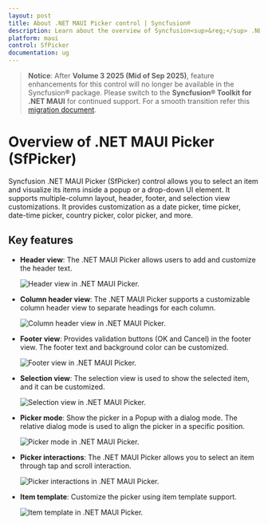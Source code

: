 ```yaml
---
layout: post
title: About .NET MAUI Picker control | Syncfusion®
description: Learn about the overview of Syncfusion<sup>&reg;</sup> .NET MAUI Picker (SfPicker) control, its basic features, and picker functionalities.
platform: maui
control: SfPicker
documentation: ug
---
```


> **Notice**: After **Volume 3 2025 (Mid of Sep 2025)**, feature enhancements for this control will no longer be available in the Syncfusion® package. Please switch to the **Syncfusion® Toolkit for .NET MAUI** for continued support. For a smooth transition refer this [migration document](https://help.syncfusion.com/maui-toolkit/migration).

# Overview of .NET MAUI Picker (SfPicker)

Syncfusion .NET MAUI Picker (SfPicker) control allows you to select an item and visualize its items inside a popup or a drop-down UI element. It supports multiple-column layout, header, footer, and selection view customizations. It provides customization as a date picker, time picker, date-time picker, country picker, color picker, and more.

## Key features

* **Header view**: The .NET MAUI Picker allows users to add and customize the header text.

   ![Header view in .NET MAUI Picker.](images/overview/maui-header-view.png)

* **Column header view**: The .NET MAUI Picker supports a customizable column header view to separate headings for each column.

   ![Column header view in .NET MAUI Picker.](images/overview/maui-column-header-view.png)

* **Footer view**: Provides validation buttons (OK and Cancel) in the footer view. The footer text and background color can be customized.

   ![Footer view in .NET MAUI Picker.](images/overview/maui-footer-view.png)

* **Selection view**: The selection view is used to show the selected item, and it can be customized.

   ![Selection view in .NET MAUI Picker.](images/overview/maui-selection-view.png)

* **Picker mode**: Show the picker in a Popup with a dialog mode. The relative dialog mode is used to align the picker in a specific position.

   ![Picker mode in .NET MAUI Picker.](images/overview/maui-picker-mode.gif)

* **Picker interactions**: The .NET MAUI Picker allows you to select an item through tap and scroll interaction.

   ![Picker interactions in .NET MAUI Picker.](images/overview/maui-picker-interactions.gif)

* **Item template**: Customize the picker using item template support.

   ![Item template in .NET MAUI Picker.](images/overview/maui-picker-item-template.png )
